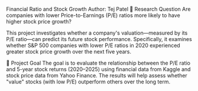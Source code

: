 Financial Ratio and Stock Growth
Author: Tej Patel
🧠 Research Question
Are companies with lower Price-to-Earnings (P/E) ratios more likely to have higher stock price growth?

This project investigates whether a company's valuation—measured by its P/E ratio—can predict its future stock performance. Specifically, it examines whether S&P 500 companies with lower P/E ratios in 2020 experienced greater stock price growth over the next five years.

🎯 Project Goal
The goal is to evaluate the relationship between the P/E ratio and 5-year stock returns (2020–2025) using financial data from Kaggle and stock price data from Yahoo Finance. The results will help assess whether "value" stocks (with low P/E) outperform others over the long term.

